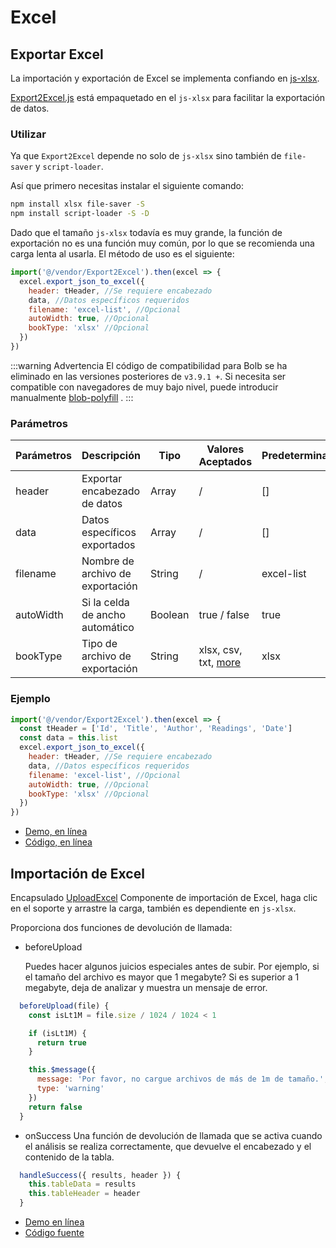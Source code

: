 # Excel

## Exportar Excel

La importación y exportación de Excel se implementa confiando en [js-xlsx](https://github.com/SheetJS/js-xlsx).

[Export2Excel.js](https://github.com/PanJiaChen/vue-element-admin/blob/master/src/vendor/Export2Excel.js) está empaquetado en el `js-xlsx` para facilitar la exportación de datos. 

### Utilizar

Ya que `Export2Excel` depende no solo de `js-xlsx` sino también de `file-saver` y `script-loader`.

Así que primero necesitas instalar el siguiente comando:

```bash
npm install xlsx file-saver -S
npm install script-loader -S -D
```

Dado que el tamaño `js-xlsx` todavía es muy grande, la función de exportación no es una función muy común, por lo que se recomienda una carga lenta al usarla. El método de uso es el siguiente:

```js
import('@/vendor/Export2Excel').then(excel => {
  excel.export_json_to_excel({
    header: tHeader, //Se requiere encabezado
    data, //Datos específicos requeridos
    filename: 'excel-list', //Opcional
    autoWidth: true, //Opcional
    bookType: 'xlsx' //Opcional
  })
})
```

:::warning Advertencia <Badge text="v3.9.1+"/>
El código de compatibilidad para Bolb se ha eliminado en las versiones posteriores de `v3.9.1 +`. Si necesita ser compatible con navegadores de muy bajo nivel, puede introducir manualmente [blob-polyfill](https://www.npmjs.com/package/blob-polyfill) .
:::

### Parámetros 

| Parámetros    | Descripción                       | Tipo      | Valores Aceptados | Predeterminado    |
| ---------     | ---------------------------       | -------   | ------------      | ----------        |
| header        |  Exportar encabezado de datos     | Array     | /                 | []                |
| data          |  Datos específicos exportados     | Array     | /                 | []                |
| filename      | Nombre de archivo de exportación  | String    | /                 | excel-list        |
| autoWidth     | Si la celda de ancho automático   | Boolean   | true / false      | true              |
| bookType      | Tipo de archivo de exportación    | String    | xlsx, csv, txt, [more](https://github.com/SheetJS/js-xlsx#supported-output-formats)   | xlsx  |

### Ejemplo

```js
import('@/vendor/Export2Excel').then(excel => {
  const tHeader = ['Id', 'Title', 'Author', 'Readings', 'Date']
  const data = this.list
  excel.export_json_to_excel({
    header: tHeader, //Se requiere encabezado
    data, //Datos específicos requeridos
    filename: 'excel-list', //Opcional
    autoWidth: true, //Opcional
    bookType: 'xlsx' //Opcional
  })
})
```

- [Demo, en línea](https://panjiachen.github.io/vue-element-admin/#/excel/export-excel)
- [Código, en línea](https://github.com/PanJiaChen/vue-element-admin/blob/master/src/views/excel/exportExcel.vue)

## Importación de Excel

Encapsulado [UploadExcel](https://github.com/PanJiaChen/vue-element-admin/blob/master/src/components/UploadExcel/index.vue) Componente de importación de Excel, haga clic en el soporte y arrastre la carga, también es dependiente en `js-xlsx`.

Proporciona dos funciones de devolución de llamada:

- beforeUpload

  Puedes hacer algunos juicios especiales antes de subir. Por ejemplo, si el tamaño del archivo es mayor que 1 megabyte? Si es superior a 1 megabyte, deja de analizar y muestra un mensaje de error.

```js
  beforeUpload(file) {
    const isLt1M = file.size / 1024 / 1024 < 1

    if (isLt1M) {
      return true
    }

    this.$message({
      message: 'Por favor, no cargue archivos de más de 1m de tamaño.',
      type: 'warning'
    })
    return false
  }
```

- onSuccess
  Una función de devolución de llamada que se activa cuando el análisis se realiza correctamente, que devuelve el encabezado y el contenido de la tabla.

```js
  handleSuccess({ results, header }) {
    this.tableData = results
    this.tableHeader = header
  }
```

- [Demo en línea](https://panjiachen.github.io/vue-element-admin/#/excel/upload-excel)
- [Código fuente](https://github.com/PanJiaChen/vue-element-admin/blob/master/src/views/excel/uploadExcel.vue)

